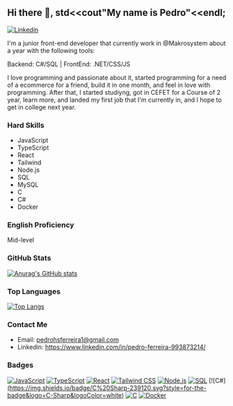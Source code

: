 ## Hi there 👋, std<<cout"My name is Pedro"<<endl;

[![Linkedin](https://img.shields.io/badge/LinkedIn-0A66C2.svg?style=for-the-badge&logo=LinkedIn&logoColor=white)](https://www.linkedin.com/in/pedro-ferreira-993873214/)

I'm a junior front-end developer that currently work in @Makrosystem about a year with the following tools: 

Backend: C#/SQL | FrontEnd: .NET/CSS/JS

I love programming and passionate about it, started programming for a need of a ecommerce for a friend, build it in one month, and feel in love with programming. After that, I started studiyng, got in CEFET for a Course of 2 year, learn more, and landed my first job that I'm currently in, and I hope to get in college next year.


### Hard Skills
- JavaScript
- TypeScript
- React
- Tailwind
- Node.js
- SQL
- MySQL
- C
- C#
- Docker

### English Proficiency
Mid-level

### GitHub Stats
[![Anurag's GitHub stats](https://github-readme-stats.vercel.app/api?username=pedroferreira37&show_icons=true&theme=dracula)](https://github.com/anuraghazra/github-readme-stats)

### Top Languages
[![Top Langs](https://github-readme-stats.vercel.app/api/top-langs/?username=pedroferreira37&layout=compact&theme=dracula)](https://github.com/anuraghazra/github-readme-stats)

### Contact Me
- Email: pedrohsferreira1@gmail.com
- Linkedin: https://www.linkedin.com/in/pedro-ferreira-993873214/

### Badges
[![JavaScript](https://img.shields.io/badge/JavaScript-F7DF1E.svg?style=for-the-badge&logo=JavaScript&logoColor=black)](https://github.com/pedroferreira37)
[![TypeScript](https://img.shields.io/badge/TypeScript-3178C6.svg?style=for-the-badge&logo=TypeScript&logoColor=white)](https://github.com/pedroferreira37)
[![React]([https://img.shields.io/badge/-React-61DAFB?style=flat&logo=react&logoColor=black)](https://github.com/yourusername](https://img.shields.io/badge/React-61DAFB.svg?style=for-the-badge&logo=React&logoColor=black))
[![Tailwind CSS](https://img.shields.io/badge/Tailwind%20CSS-06B6D4.svg?style=for-the-badge&logo=Tailwind-CSS&logoColor=white)](https://github.com/pedroferreira37)
[![Node.js](https://img.shields.io/badge/Node.js-339933.svg?style=for-the-badge&logo=nodedotjs&logoColor=white)](https://github.com/pedroferreira37)
[![SQL](https://img.shields.io/badge/-SQL-4479A1?style=flat&logo=postgresql&logoColor=white)](https://github.com/pedroferreira37)
[![C#][(https://img.shields.io/badge/C%20Sharp-239120.svg?style=for-the-badge&logo=C-Sharp&logoColor=white)](https://github.com/pedroferreira37)
[![C](https://img.shields.io/badge/C-A8B9CC.svg?style=for-the-badge&logo=C&logoColor=black)](https://github.com/pedroferreira37)
[![Docker](https://img.shields.io/badge/Docker-2496ED.svg?style=for-the-badge&logo=Docker&logoColor=white)](https://github.com/pedroferreira37)


